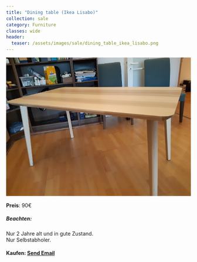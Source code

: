 ```yaml
---
title: "Dining table (Ikea Lisabo)"
collection: sale
category: Furniture
classes: wide
header: 
  teaser: /assets/images/sale/dining_table_ikea_lisabo.png
---
```




<a href="">
  <img src="/assets/images/sale/dining_table_ikea_lisabo.png" alt="Dining table (Ikea Lisabo)">
</a>

**Preis**: 90€

##### Beachten:
Nur 2 Jahre alt und in gute Zustand.<br>Nur Selbstabholer.

#### Kaufen: <a href = "mailto:digitaldasler@gmail.com?subject=Dining table (Ikea Lisabo)">Send Email</a>


